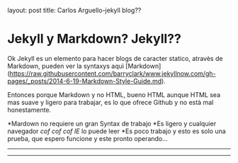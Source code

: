 layout: post
title: Carlos Arguello-jekyll blog??

# Jekyll y Markdown? Jekyll??

Ok Jekyll es un elemento para hacer blogs de caracter statico, atravès de Markdown, pueden ver la syntaxys aquì [Markdown] (https://raw.githubusercontent.com/barryclark/www.jekyllnow.com/gh-pages/_posts/2014-6-19-Markdown-Style-Guide.md).

Entonces porque Markdown y no HTML, bueno HTML aunque HTML sea mas suave y ligero para trabajar, es lo que ofrece Github y no està mal honestamente.

*Mardown no requiere un gran Syntax de trabajo
*Es ligero y cualquier navegador _cof cof cof_ _IE_ lo puede leer
*Es poco trabajo y esto es solo una prueba, que espero funcione y este pronto operando...

----
****

